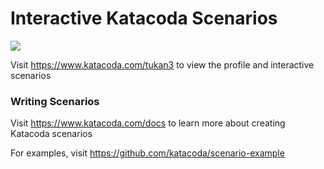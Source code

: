 # Interactive Katacoda Scenarios

[![](http://shields.katacoda.com/katacoda/tukan3/count.svg)](https://www.katacoda.com/tukan3 "Get your profile on Katacoda.com")

Visit https://www.katacoda.com/tukan3 to view the profile and interactive scenarios

### Writing Scenarios
Visit https://www.katacoda.com/docs to learn more about creating Katacoda scenarios

For examples, visit https://github.com/katacoda/scenario-example
